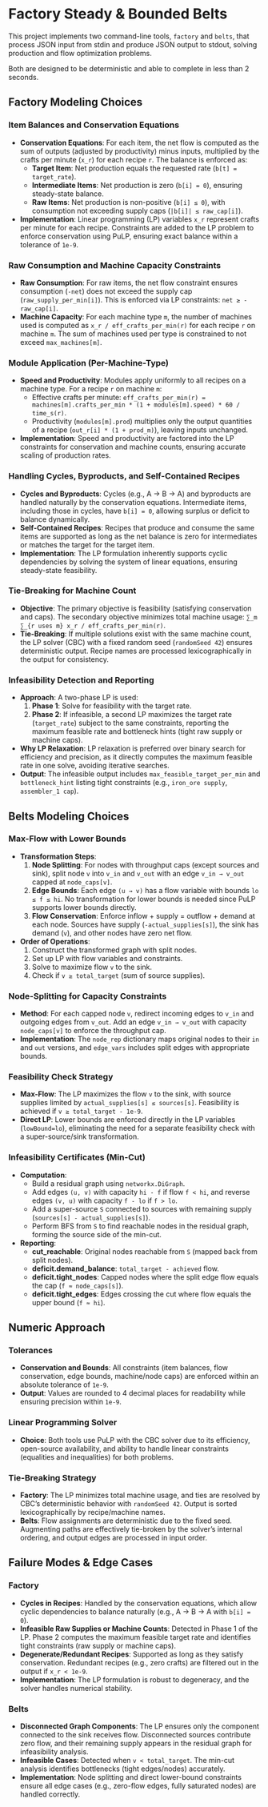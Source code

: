 # Factory Steady & Bounded Belts

This project implements two command-line tools, `factory` and `belts`, that process JSON input from stdin and produce JSON output to stdout, solving production and flow optimization problems. 

Both are designed to be deterministic and able to complete in less than 2 seconds.

## Factory Modeling Choices

### Item Balances and Conservation Equations
- **Conservation Equations**: For each item, the net flow is computed as the sum of outputs (adjusted by productivity) minus inputs, multiplied by the crafts per minute (`x_r`) for each recipe `r`. The balance is enforced as:
  - **Target Item**: Net production equals the requested rate (`b[t] = target_rate`).
  - **Intermediate Items**: Net production is zero (`b[i] = 0`), ensuring steady-state balance.
  - **Raw Items**: Net production is non-positive (`b[i] ≤ 0`), with consumption not exceeding supply caps (`|b[i]| ≤ raw_cap[i]`).
- **Implementation**: Linear programming (LP) variables `x_r` represent crafts per minute for each recipe. Constraints are added to the LP problem to enforce conservation using PuLP, ensuring exact balance within a tolerance of `1e-9`.

### Raw Consumption and Machine Capacity Constraints
- **Raw Consumption**: For raw items, the net flow constraint ensures consumption (`-net`) does not exceed the supply cap (`raw_supply_per_min[i]`). This is enforced via LP constraints: `net ≥ -raw_cap[i]`.
- **Machine Capacity**: For each machine type `m`, the number of machines used is computed as `x_r / eff_crafts_per_min(r)` for each recipe `r` on machine `m`. The sum of machines used per type is constrained to not exceed `max_machines[m]`.

### Module Application (Per-Machine-Type)
- **Speed and Productivity**: Modules apply uniformly to all recipes on a machine type. For a recipe `r` on machine `m`:
  - Effective crafts per minute: `eff_crafts_per_min(r) = machines[m].crafts_per_min * (1 + modules[m].speed) * 60 / time_s(r)`.
  - Productivity (`modules[m].prod`) multiplies only the output quantities of a recipe (`out_r[i] * (1 + prod_m)`), leaving inputs unchanged.
- **Implementation**: Speed and productivity are factored into the LP constraints for conservation and machine counts, ensuring accurate scaling of production rates.

### Handling Cycles, Byproducts, and Self-Contained Recipes
- **Cycles and Byproducts**: Cycles (e.g., A → B → A) and byproducts are handled naturally by the conservation equations. Intermediate items, including those in cycles, have `b[i] = 0`, allowing surplus or deficit to balance dynamically.
- **Self-Contained Recipes**: Recipes that produce and consume the same items are supported as long as the net balance is zero for intermediates or matches the target for the target item.
- **Implementation**: The LP formulation inherently supports cyclic dependencies by solving the system of linear equations, ensuring steady-state feasibility.

### Tie-Breaking for Machine Count
- **Objective**: The primary objective is feasibility (satisfying conservation and caps). The secondary objective minimizes total machine usage: `∑_m ∑_{r uses m} x_r / eff_crafts_per_min(r)`.
- **Tie-Breaking**: If multiple solutions exist with the same machine count, the LP solver (CBC) with a fixed random seed (`randomSeed 42`) ensures deterministic output. Recipe names are processed lexicographically in the output for consistency.

### Infeasibility Detection and Reporting
- **Approach**: A two-phase LP is used:
  1. **Phase 1**: Solve for feasibility with the target rate.
  2. **Phase 2**: If infeasible, a second LP maximizes the target rate (`target_rate`) subject to the same constraints, reporting the maximum feasible rate and bottleneck hints (tight raw supply or machine caps).
- **Why LP Relaxation**: LP relaxation is preferred over binary search for efficiency and precision, as it directly computes the maximum feasible rate in one solve, avoiding iterative searches.
- **Output**: The infeasible output includes `max_feasible_target_per_min` and `bottleneck_hint` listing tight constraints (e.g., `iron_ore supply`, `assembler_1 cap`).

## Belts Modeling Choices

### Max-Flow with Lower Bounds
- **Transformation Steps**:
  1. **Node Splitting**: For nodes with throughput caps (except sources and sink), split node `v` into `v_in` and `v_out` with an edge `v_in → v_out` capped at `node_caps[v]`.
  2. **Edge Bounds**: Each edge `(u → v)` has a flow variable with bounds `lo ≤ f ≤ hi`. No transformation for lower bounds is needed since PuLP supports lower bounds directly.
  3. **Flow Conservation**: Enforce inflow + supply = outflow + demand at each node. Sources have supply (`-actual_supplies[s]`), the sink has demand (`v`), and other nodes have zero net flow.
- **Order of Operations**:
  1. Construct the transformed graph with split nodes.
  2. Set up LP with flow variables and constraints.
  3. Solve to maximize flow `v` to the sink.
  4. Check if `v ≥ total_target` (sum of source supplies).

### Node-Splitting for Capacity Constraints
- **Method**: For each capped node `v`, redirect incoming edges to `v_in` and outgoing edges from `v_out`. Add an edge `v_in → v_out` with capacity `node_caps[v]` to enforce the throughput cap.
- **Implementation**: The `node_rep` dictionary maps original nodes to their `in` and `out` versions, and `edge_vars` includes split edges with appropriate bounds.

### Feasibility Check Strategy
- **Max-Flow**: The LP maximizes the flow `v` to the sink, with source supplies limited by `actual_supplies[s] ≤ sources[s]`. Feasibility is achieved if `v ≥ total_target - 1e-9`.
- **Direct LP**: Lower bounds are enforced directly in the LP variables (`lowBound=lo`), eliminating the need for a separate feasibility check with a super-source/sink transformation.

### Infeasibility Certificates (Min-Cut)
- **Computation**:
  - Build a residual graph using `networkx.DiGraph`.
  - Add edges `(u, v)` with capacity `hi - f` if flow `f < hi`, and reverse edges `(v, u)` with capacity `f - lo` if `f > lo`.
  - Add a super-source `S` connected to sources with remaining supply (`sources[s] - actual_supplies[s]`).
  - Perform BFS from `S` to find reachable nodes in the residual graph, forming the source side of the min-cut.
- **Reporting**:
  - **cut_reachable**: Original nodes reachable from `S` (mapped back from split nodes).
  - **deficit.demand_balance**: `total_target - achieved` flow.
  - **deficit.tight_nodes**: Capped nodes where the split edge flow equals the cap (`f ≈ node_caps[s]`).
  - **deficit.tight_edges**: Edges crossing the cut where flow equals the upper bound (`f ≈ hi`).

## Numeric Approach

### Tolerances
- **Conservation and Bounds**: All constraints (item balances, flow conservation, edge bounds, machine/node caps) are enforced within an absolute tolerance of `1e-9`.
- **Output**: Values are rounded to 4 decimal places for readability while ensuring precision within `1e-9`.

### Linear Programming Solver
- **Choice**: Both tools use PuLP with the CBC solver due to its efficiency, open-source availability, and ability to handle linear constraints (equalities and inequalities) for both problems.

### Tie-Breaking Strategy
- **Factory**: The LP minimizes total machine usage, and ties are resolved by CBC’s deterministic behavior with `randomSeed 42`. Output is sorted lexicographically by recipe/machine names.
- **Belts**: Flow assignments are deterministic due to the fixed seed. Augmenting paths are effectively tie-broken by the solver’s internal ordering, and output edges are processed in input order.

## Failure Modes & Edge Cases

### Factory
- **Cycles in Recipes**: Handled by the conservation equations, which allow cyclic dependencies to balance naturally (e.g., A → B → A with `b[i] = 0`).
- **Infeasible Raw Supplies or Machine Counts**: Detected in Phase 1 of the LP. Phase 2 computes the maximum feasible target rate and identifies tight constraints (raw supply or machine caps).
- **Degenerate/Redundant Recipes**: Supported as long as they satisfy conservation. Redundant recipes (e.g., zero crafts) are filtered out in the output if `x_r < 1e-9`.
- **Implementation**: The LP formulation is robust to degeneracy, and the solver handles numerical stability.

### Belts
- **Disconnected Graph Components**: The LP ensures only the component connected to the sink receives flow. Disconnected sources contribute zero flow, and their remaining supply appears in the residual graph for infeasibility analysis.
- **Infeasible Cases**: Detected when `v < total_target`. The min-cut analysis identifies bottlenecks (tight edges/nodes) accurately.
- **Implementation**: Node splitting and direct lower-bound constraints ensure all edge cases (e.g., zero-flow edges, fully saturated nodes) are handled correctly.
